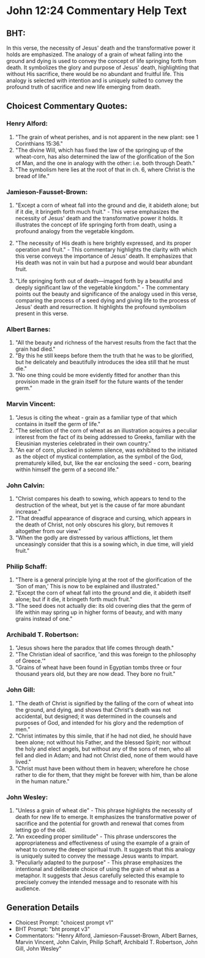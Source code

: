 # John 12:24 Commentary Help Text

## BHT:
In this verse, the necessity of Jesus' death and the transformative power it holds are emphasized. The analogy of a grain of wheat falling into the ground and dying is used to convey the concept of life springing forth from death. It symbolizes the glory and purpose of Jesus' death, highlighting that without His sacrifice, there would be no abundant and fruitful life. This analogy is selected with intention and is uniquely suited to convey the profound truth of sacrifice and new life emerging from death.

## Choicest Commentary Quotes:
### Henry Alford:
1. "The grain of wheat perishes, and is not apparent in the new plant: see 1 Corinthians 15:36."
2. "The divine Will, which has fixed the law of the springing up of the wheat-corn, has also determined the law of the glorification of the Son of Man, and the one in analogy with the other: i.e. both through Death."
3. "The symbolism here lies at the root of that in ch. 6, where Christ is the bread of life."

### Jamieson-Fausset-Brown:
1. "Except a corn of wheat fall into the ground and die, it abideth alone; but if it die, it bringeth forth much fruit." - This verse emphasizes the necessity of Jesus' death and the transformative power it holds. It illustrates the concept of life springing forth from death, using a profound analogy from the vegetable kingdom.

2. "The necessity of His death is here brightly expressed, and its proper operation and fruit." - This commentary highlights the clarity with which this verse conveys the importance of Jesus' death. It emphasizes that His death was not in vain but had a purpose and would bear abundant fruit.

3. "Life springing forth out of death—imaged forth by a beautiful and deeply significant law of the vegetable kingdom." - The commentary points out the beauty and significance of the analogy used in this verse, comparing the process of a seed dying and giving life to the process of Jesus' death and resurrection. It highlights the profound symbolism present in this verse.

### Albert Barnes:
1. "All the beauty and richness of the harvest results from the fact that the grain had died."
2. "By this he still keeps before them the truth that he was to be glorified, but he delicately and beautifully introduces the idea still that he must die."
3. "No one thing could be more evidently fitted for another than this provision made in the grain itself for the future wants of the tender germ."

### Marvin Vincent:
1. "Jesus is citing the wheat - grain as a familiar type of that which contains in itself the germ of life." 
2. "The selection of the corn of wheat as an illustration acquires a peculiar interest from the fact of its being addressed to Greeks, familiar with the Eleusinian mysteries celebrated in their own country."
3. "An ear of corn, plucked in solemn silence, was exhibited to the initiated as the object of mystical contemplation, as the symbol of the God, prematurely killed, but, like the ear enclosing the seed - corn, bearing within himself the germ of a second life."

### John Calvin:
1. "Christ compares his death to sowing, which appears to tend to the destruction of the wheat, but yet is the cause of far more abundant increase."
2. "That dreadful appearance of disgrace and cursing, which appears in the death of Christ, not only obscures his glory, but removes it altogether from our view."
3. "When the godly are distressed by various afflictions, let them unceasingly consider that this is a sowing which, in due time, will yield fruit."

### Philip Schaff:
1. "There is a general principle lying at the root of the glorification of the ‘Son of man,’ This is now to be explained and illustrated."
2. "Except the corn of wheat fall into the ground and die, it abideth itself alone; but if it die, it bringeth forth much fruit."
3. "The seed does not actually die: its old covering dies that the germ of life within may spring up in higher forms of beauty, and with many grains instead of one."

### Archibald T. Robertson:
1. "Jesus shows here the paradox that life comes through death."
2. "The Christian ideal of sacrifice, 'and this was foreign to the philosophy of Greece.'"
3. "Grains of wheat have been found in Egyptian tombs three or four thousand years old, but they are now dead. They bore no fruit."

### John Gill:
1. "The death of Christ is signified by the falling of the corn of wheat into the ground, and dying, and shows that Christ's death was not accidental, but designed; it was determined in the counsels and purposes of God, and intended for his glory and the redemption of men."
2. "Christ intimates by this simile, that if he had not died, he should have been alone; not without his Father, and the blessed Spirit; nor without the holy and elect angels, but without any of the sons of men, who all fell and died in Adam; and had not Christ died, none of them would have lived."
3. "Christ must have been without them in heaven; wherefore he chose rather to die for them, that they might be forever with him, than be alone in the human nature."

### John Wesley:
1. "Unless a grain of wheat die" - This phrase highlights the necessity of death for new life to emerge. It emphasizes the transformative power of sacrifice and the potential for growth and renewal that comes from letting go of the old.
2. "An exceeding proper similitude" - This phrase underscores the appropriateness and effectiveness of using the example of a grain of wheat to convey the deeper spiritual truth. It suggests that this analogy is uniquely suited to convey the message Jesus wants to impart.
3. "Peculiarly adapted to the purpose" - This phrase emphasizes the intentional and deliberate choice of using the grain of wheat as a metaphor. It suggests that Jesus carefully selected this example to precisely convey the intended message and to resonate with his audience.


## Generation Details
- Choicest Prompt: "choicest prompt v1"
- BHT Prompt: "bht prompt v3"
- Commentators: "Henry Alford, Jamieson-Fausset-Brown, Albert Barnes, Marvin Vincent, John Calvin, Philip Schaff, Archibald T. Robertson, John Gill, John Wesley"
